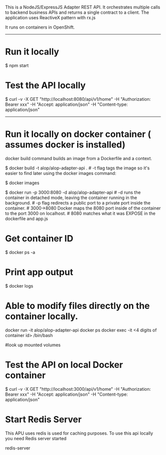 This is a NodeJS/ExpressJS Adapter REST API. It orchestrates multiple calls to backend business APIs and returns a single contract to a client. The application uses ReactiveX pattern with rx.js

It runs on containers in OpenShift.

---------------

# Run it locally
$ npm start

# Test the API locally
$ curl -v -X GET "http://localhost:8080/api/v1/home" -H "Authorization: Bearer xxx" -H "Accept: application/json" -H "Content-type: application/json" 

-------------------------
# Run it locally on docker container ( assumes docker is installed)
docker build command builds an image from a Dockerfile and a context. 

$ docker build -t alop/alop-adapter-api .
	# -t flag tags the image so it's easier to find later using the docker images command:

$ docker images

$ docker run -p 3000:8080 -d alop/alop-adapter-api
	# -d runs the container in detached mode, leaving the container running in the background.
	# -p flag redirects a public port to a private port inside the container.
	# 3000->8080 Docker maps the 8080 port inside of the container to the port 3000 on localhost.
	# 8080 matches what it was EXPOSE in the dockerfile and app.js

# Get container ID
$ docker ps -a

# Print app output
$ docker logs <container id>


# Able to modify files directly on the container locally. 
docker run -it alop/alop-adapter-api
docker ps
docker exec -it <4 digits of container id> /bin/bash

#look up mounted volumes


# Test the API on local Docker container
$ curl -v -X GET "http://localhost:3000/api/v1/home" -H "Authorization: Bearer xxx" -H "Accept: application/json" -H "Content-type: application/json" 

# Start Redis Server

This APU uses redis is used for caching purposes. To use this api locally you need Redis server started

redis-server



